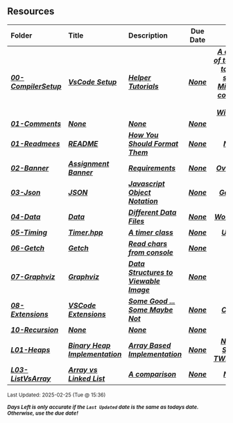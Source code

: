 ## Resources

| Folder | Title | Description | Due Date | Due |  |
|:------|:------|:------|:-----:|:-----:|-----|
| ***<a href="https://github.com/rugbyprof/5243-Algorithms/tree/master/Resources/00-CompilerSetup">00-CompilerSetup</a>*** | ***<a href="https://github.com/rugbyprof/5243-Algorithms/tree/master/Resources/00-CompilerSetup"> VsCode Setup </a>*** | ***<a href="https://github.com/rugbyprof/5243-Algorithms/tree/master/Resources/00-CompilerSetup"> Helper Tutorials</a>*** | ***<a href="https://github.com/rugbyprof/5243-Algorithms/tree/master/Resources/00-CompilerSetup">None</a>*** | ***<a href="https://github.com/rugbyprof/5243-Algorithms/tree/master/Resources/00-CompilerSetup"> A couple of tutorials to help setup MingGW compiler on Windows</a>*** |  |
| ***<a href="https://github.com/rugbyprof/5243-Algorithms/tree/master/Resources/01-Comments">01-Comments</a>*** | ***<a href="https://github.com/rugbyprof/5243-Algorithms/tree/master/Resources/01-Comments">None</a>*** | ***<a href="https://github.com/rugbyprof/5243-Algorithms/tree/master/Resources/01-Comments">None</a>*** | ***<a href="https://github.com/rugbyprof/5243-Algorithms/tree/master/Resources/01-Comments">None</a>*** | ***<a href="https://github.com/rugbyprof/5243-Algorithms/tree/master/Resources/01-Comments">N/A</a>*** |  |
| ***<a href="https://github.com/rugbyprof/5243-Algorithms/tree/master/Resources/01-Readmees">01-Readmees</a>*** | ***<a href="https://github.com/rugbyprof/5243-Algorithms/tree/master/Resources/01-Readmees"> README </a>*** | ***<a href="https://github.com/rugbyprof/5243-Algorithms/tree/master/Resources/01-Readmees"> How You Should Format Them</a>*** | ***<a href="https://github.com/rugbyprof/5243-Algorithms/tree/master/Resources/01-Readmees">None</a>*** | ***<a href="https://github.com/rugbyprof/5243-Algorithms/tree/master/Resources/01-Readmees"> None</a>*** |  |
| ***<a href="https://github.com/rugbyprof/5243-Algorithms/tree/master/Resources/02-Banner">02-Banner</a>*** | ***<a href="https://github.com/rugbyprof/5243-Algorithms/tree/master/Resources/02-Banner"> Assignment Banner </a>*** | ***<a href="https://github.com/rugbyprof/5243-Algorithms/tree/master/Resources/02-Banner"> Requirements</a>*** | ***<a href="https://github.com/rugbyprof/5243-Algorithms/tree/master/Resources/02-Banner">None</a>*** | ***<a href="https://github.com/rugbyprof/5243-Algorithms/tree/master/Resources/02-Banner"> Overview</a>*** |  |
| ***<a href="https://github.com/rugbyprof/5243-Algorithms/tree/master/Resources/03-Json">03-Json</a>*** | ***<a href="https://github.com/rugbyprof/5243-Algorithms/tree/master/Resources/03-Json"> JSON </a>*** | ***<a href="https://github.com/rugbyprof/5243-Algorithms/tree/master/Resources/03-Json"> Javascript Object Notation</a>*** | ***<a href="https://github.com/rugbyprof/5243-Algorithms/tree/master/Resources/03-Json">None</a>*** | ***<a href="https://github.com/rugbyprof/5243-Algorithms/tree/master/Resources/03-Json"> General</a>*** |  |
| ***<a href="https://github.com/rugbyprof/5243-Algorithms/tree/master/Resources/04-Data">04-Data</a>*** | ***<a href="https://github.com/rugbyprof/5243-Algorithms/tree/master/Resources/04-Data"> Data </a>*** | ***<a href="https://github.com/rugbyprof/5243-Algorithms/tree/master/Resources/04-Data"> Different Data Files</a>*** | ***<a href="https://github.com/rugbyprof/5243-Algorithms/tree/master/Resources/04-Data">None</a>*** | ***<a href="https://github.com/rugbyprof/5243-Algorithms/tree/master/Resources/04-Data"> Word Lists</a>*** |  |
| ***<a href="https://github.com/rugbyprof/5243-Algorithms/tree/master/Resources/05-Timing">05-Timing</a>*** | ***<a href="https://github.com/rugbyprof/5243-Algorithms/tree/master/Resources/05-Timing"> Timer.hpp </a>*** | ***<a href="https://github.com/rugbyprof/5243-Algorithms/tree/master/Resources/05-Timing"> A timer class</a>*** | ***<a href="https://github.com/rugbyprof/5243-Algorithms/tree/master/Resources/05-Timing">None</a>*** | ***<a href="https://github.com/rugbyprof/5243-Algorithms/tree/master/Resources/05-Timing"> Usage</a>*** |  |
| ***<a href="https://github.com/rugbyprof/5243-Algorithms/tree/master/Resources/06-Getch">06-Getch</a>*** | ***<a href="https://github.com/rugbyprof/5243-Algorithms/tree/master/Resources/06-Getch"> Getch </a>*** | ***<a href="https://github.com/rugbyprof/5243-Algorithms/tree/master/Resources/06-Getch"> Read chars from console</a>*** | ***<a href="https://github.com/rugbyprof/5243-Algorithms/tree/master/Resources/06-Getch">None</a>*** | ***<a href="https://github.com/rugbyprof/5243-Algorithms/tree/master/Resources/06-Getch">N/A</a>*** |  |
| ***<a href="https://github.com/rugbyprof/5243-Algorithms/tree/master/Resources/07-Graphviz">07-Graphviz</a>*** | ***<a href="https://github.com/rugbyprof/5243-Algorithms/tree/master/Resources/07-Graphviz"> Graphviz </a>*** | ***<a href="https://github.com/rugbyprof/5243-Algorithms/tree/master/Resources/07-Graphviz"> Data Structures to Viewable Image</a>*** | ***<a href="https://github.com/rugbyprof/5243-Algorithms/tree/master/Resources/07-Graphviz">None</a>*** | ***<a href="https://github.com/rugbyprof/5243-Algorithms/tree/master/Resources/07-Graphviz">N/A</a>*** |  |
| ***<a href="https://github.com/rugbyprof/5243-Algorithms/tree/master/Resources/08-Extensions">08-Extensions</a>*** | ***<a href="https://github.com/rugbyprof/5243-Algorithms/tree/master/Resources/08-Extensions"> VSCode Extensions </a>*** | ***<a href="https://github.com/rugbyprof/5243-Algorithms/tree/master/Resources/08-Extensions"> Some Good ... Some Maybe Not</a>*** | ***<a href="https://github.com/rugbyprof/5243-Algorithms/tree/master/Resources/08-Extensions">None</a>*** | ***<a href="https://github.com/rugbyprof/5243-Algorithms/tree/master/Resources/08-Extensions"> C/C++</a>*** |  |
| ***<a href="https://github.com/rugbyprof/5243-Algorithms/tree/master/Resources/10-Recursion">10-Recursion</a>*** | ***<a href="https://github.com/rugbyprof/5243-Algorithms/tree/master/Resources/10-Recursion">None</a>*** | ***<a href="https://github.com/rugbyprof/5243-Algorithms/tree/master/Resources/10-Recursion">None</a>*** | ***<a href="https://github.com/rugbyprof/5243-Algorithms/tree/master/Resources/10-Recursion">None</a>*** | ***<a href="https://github.com/rugbyprof/5243-Algorithms/tree/master/Resources/10-Recursion">N/A</a>*** |  |
| ***<a href="https://github.com/rugbyprof/5243-Algorithms/tree/master/Resources/L01-Heaps">L01-Heaps</a>*** | ***<a href="https://github.com/rugbyprof/5243-Algorithms/tree/master/Resources/L01-Heaps"> Binary Heap Implementation </a>*** | ***<a href="https://github.com/rugbyprof/5243-Algorithms/tree/master/Resources/L01-Heaps"> Array Based Implementation</a>*** | ***<a href="https://github.com/rugbyprof/5243-Algorithms/tree/master/Resources/L01-Heaps">None</a>*** | ***<a href="https://github.com/rugbyprof/5243-Algorithms/tree/master/Resources/L01-Heaps"> NEEDS SOME TWEEKING</a>*** |  |
| ***<a href="https://github.com/rugbyprof/5243-Algorithms/tree/master/Resources/L03-ListVsArray">L03-ListVsArray</a>*** | ***<a href="https://github.com/rugbyprof/5243-Algorithms/tree/master/Resources/L03-ListVsArray"> Array vs Linked List </a>*** | ***<a href="https://github.com/rugbyprof/5243-Algorithms/tree/master/Resources/L03-ListVsArray"> A comparison</a>*** | ***<a href="https://github.com/rugbyprof/5243-Algorithms/tree/master/Resources/L03-ListVsArray">None</a>*** | ***<a href="https://github.com/rugbyprof/5243-Algorithms/tree/master/Resources/L03-ListVsArray"> None</a>*** |  |

<sup>Last Updated: 2025-02-25 (Tue @ 15:36)</sup> 

<sup>***Days Left is only accurate if the `Last Updated` date is the same as todays date. Otherwise, use the due date!***</sup> 